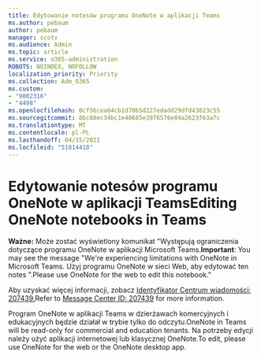 ```yaml
---
title: Edytowanie notesów programu OneNote w aplikacji Teams
ms.author: pebaum
author: pebaum
manager: scotv
ms.audience: Admin
ms.topic: article
ms.service: o365-administration
ROBOTS: NOINDEX, NOFOLLOW
localization_priority: Priority
ms.collection: Adm_O365
ms.custom:
- "9002316"
- "4498"
ms.openlocfilehash: 0cf56cea64cb1d70b5d227edadd29dfd43823c55
ms.sourcegitcommit: 8bc60ec34bc1e40685e3976576e04a2623f63a7c
ms.translationtype: MT
ms.contentlocale: pl-PL
ms.lasthandoff: 04/15/2021
ms.locfileid: "51814418"
---
```

# <a name="editing-onenote-notebooks-in-teams"></a><span data-ttu-id="4b1a6-102">Edytowanie notesów programu OneNote w aplikacji Teams</span><span class="sxs-lookup"><span data-stu-id="4b1a6-102">Editing OneNote notebooks in Teams</span></span>

<span data-ttu-id="4b1a6-103">**Ważne:** Może zostać wyświetlony komunikat "Występują ograniczenia dotyczące programu OneNote w aplikacji Microsoft Teams.</span><span class="sxs-lookup"><span data-stu-id="4b1a6-103">**Important**: You may see the message  "We're experiencing limitations with OneNote in Microsoft Teams.</span></span> <span data-ttu-id="4b1a6-104">Użyj programu OneNote w sieci Web, aby edytować ten notes ”.</span><span class="sxs-lookup"><span data-stu-id="4b1a6-104">Please use OneNote for the web to edit this notebook."</span></span>  

<span data-ttu-id="4b1a6-105">Aby uzyskać więcej informacji, zobacz [Identyfikator Centrum wiadomości: 207439.](https://admin.microsoft.com/Adminportal/Home?source=applauncher#MessageCenter?id=MC207439)</span><span class="sxs-lookup"><span data-stu-id="4b1a6-105">Refer to [Message Center ID: 207439](https://admin.microsoft.com/Adminportal/Home?source=applauncher#MessageCenter?id=MC207439) for more information.</span></span>

<span data-ttu-id="4b1a6-106">Program OneNote w aplikacji Teams w dzierżawach komercyjnych i edukacyjnych będzie działał w trybie tylko do odczytu.</span><span class="sxs-lookup"><span data-stu-id="4b1a6-106">OneNote in Teams will be read-only for commercial and education tenants.</span></span> <span data-ttu-id="4b1a6-107">Na potrzeby edycji należy użyć aplikacji internetowej lub klasycznej OneNote.</span><span class="sxs-lookup"><span data-stu-id="4b1a6-107">To edit, please use OneNote for the web or the OneNote desktop app.</span></span>
